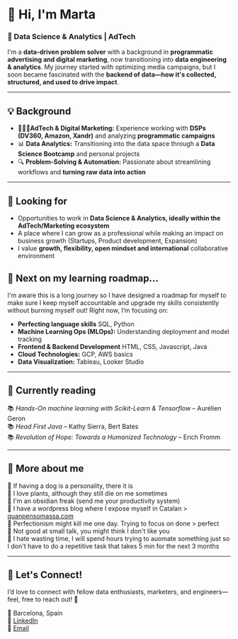 
# 👋 Hi, I'm Marta

### 🚀 Data Science & Analytics | AdTech 

I'm a **data-driven problem solver** with a background in **programmatic advertising and digital marketing**, now transitioning into **data engineering & analytics**. My journey started with optimizing media campaigns, but I soon became fascinated with the **backend of data—how it's collected, structured, and used to drive impact**.  

---

## 💡 Background  

-  👩🏻‍💻**AdTech & Digital Marketing:** Experience working with **DSPs (DV360, Amazon, Xandr)** and analyzing **programmatic campaigns**  
- 📊 **Data Analytics:** Transitioning into the data space through a **Data Science Bootcamp** and personal projects  
- 🔍 **Problem-Solving & Automation:** Passionate about streamlining workflows and **turning raw data into action**  

---

## 🎯 Looking for

- Opportunities to work in **Data Science & Analytics, ideally within the AdTech/Marketing ecosystem**
- A place where I can grow as a professional while making an impact on business growth (Startups, Product development, Expansion)
- I value **growth, flexibility, open mindset and international** collaborative environment


## 🌱 Next on my learning roadmap...

I'm aware this is a long journey so I have designed a roadmap for myself to make sure I keep myself accountable and upgrade my skills consistently without burning myself out! 
Right now, I’m focusing on:  

- **Perfecting language skills** SQL, Python
- **Machine Learning Ops (MLOps):** Understanding deployment and model tracking  
- **Frontend & Backend Development** HTML, CSS, Javascript, Java
- **Cloud Technologies:** GCP, AWS basics  
- **Data Visualization:** Tableau, Looker Studio

---

## 📖 Currently reading

📚 *Hands-On machine learning with Scikit-Learn & Tensorflow* – Aurélien Geron  
📚 *Head First Java* – Kathy Sierra, Bert Bates  
📚 *Revolution of Hope: Towards a Humanized Technology* – Erich Fromm

---

## 🦋 More about me 

🐶 If having a dog is a personality, there it is  
🌿 I love plants, although they still die on me sometimes  
💎 I'm an obsidian freak (send me your productivity system)  
💬 I have a wordpress blog where I expose myself in Catalan > [quanpensomassa.com](https://quanpensomassa.com/)  
🚩 Perfectionism might kill me one day. Trying to focus on done > perfect  
🚩 Not good at small talk, you  might think I don't like you  
🚩 I hate wasting time, I will spend hours trying to auomate something just so I don't have to do a repetitive task that takes 5 min for the next 3 months  

---

## 💬 Let's Connect!  

I’d love to connect with fellow data enthusiasts, marketers, and engineers—feel, free to reach out! 🚀  

📍 Barcelona, Spain   
💼 [LinkedIn](https://www.linkedin.com/in/martafillolbruguera/)    
📧 [Email](mailto:martafillolbruguera@gmail.com)  

